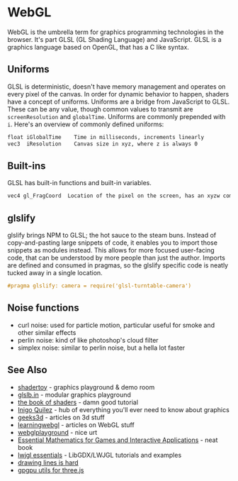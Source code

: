 # WebGL
WebGL is the umbrella term for graphics programming technologies in the
browser. It's part GLSL (GL Shading Language) and JavaScript. GLSL is a
graphics language based on OpenGL, that has a C like syntax.

## Uniforms
GLSL is deterministic, doesn't have memory management and operates on every
pixel of the canvas. In order for dynamic behavior to happen, shaders have a
concept of uniforms. Uniforms are a bridge from JavaScript to GLSL. These can
be any value, though common values to transmit are `screenResolution` and
`globalTime`. Uniforms are commonly prepended with `i`. Here's an overview of
commonly defined uniforms:
```txt
float iGlobalTime    Time in milliseconds, increments linearly
vec3  iResolution    Canvas size in xyz, where z is always 0
```

## Built-ins
GLSL has built-in functions and built-in variables.

```txt
vec4 gl_FragCoord  Location of the pixel on the screen, has an xyzw component
```

## glslify
glslify brings NPM to GLSL; the hot sauce to the steam buns. Instead of
copy-and-pasting large snippets of code, it enables you to import those
snippets as modules instead. This allows for more focused user-facing code,
that can be understood by more people than just the author. Imports are defined
and consumed in pragmas, so the glslify specific code is neatly tucked away
in a single location.
```glsl
#pragma glslify: camera = require('glsl-turntable-camera')
```

## Noise functions
- curl noise: used for particle motion, particular useful for smoke and other similar effects
- perlin noise: kind of like photoshop's cloud filter
- simplex noise: similar to perlin noise, but a hella lot faster

## See Also
- [shadertoy](https://www.shadertoy.com/) - graphics playground & demo room
- [glslb.in](http://glslb.in/) - modular graphics playground
- [the book of shaders](http://patriciogonzalezvivo.com/2015/thebookofshaders) - damn good tutorial
- [Inigo Quilez](http://www.iquilezles.org/) - hub of everything you'll ever need to know about graphics
- [geeks3d](http://www.geeks3d.com/) - articles on 3d stuff
- [learningwebgl](http://learningwebgl.com/) - articles on WebGL stuff
- [webglplayground](http://webglplayground.net/gallery) - nice urt
- [Essential Mathematics for Games and Interactive Applications](http://www.amazon.co.uk/dp/0123742978) - neat book
- [lwjgl essentials](https://github.com/mattdesl/lwjgl-basics/wiki) - LibGDX/LWJGL tutorials and examples
- [drawing lines is hard](http://mattdesl.svbtle.com/drawing-lines-is-hard)
- [gpgpu utils for three.js](https://github.com/cabbibo/PhysicsRenderer)
